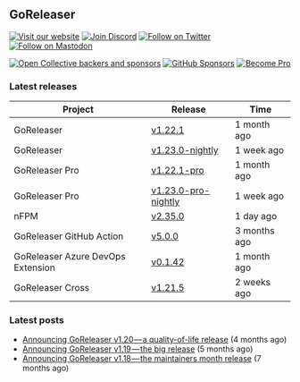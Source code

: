 ## GoReleaser

[![Visit our website](https://img.shields.io/badge/website-4285F4?style=for-the-badge&logo=googlechrome&logoColor=white)](https://goreleaser.com)
[![Join Discord](https://img.shields.io/badge/Discord-5865F2?style=for-the-badge&logo=discord&logoColor=white)](https://discord.gg/RGEBtg8vQ6)
[![Follow on Twitter](https://img.shields.io/badge/twitter-1DA1F2?style=for-the-badge&logo=twitter&logoColor=white)](https://twitter.com/goreleaser)
[![Follow on Mastodon](https://img.shields.io/badge/mastodon-6364FF?style=for-the-badge&logo=mastodon&logoColor=white)](https://fosstodon.org/@goreleaser)

[![Open Collective backers and sponsors](https://img.shields.io/opencollective/all/goreleaser?logo=opencollective&style=for-the-badge)](https://opencollective.com/goreleaser)
[![GitHub Sponsors](https://img.shields.io/github/sponsors/caarlos0?logo=github&style=for-the-badge)](https://github.com/sponsors/caarlos0)
[![Become Pro](https://img.shields.io/badge/pro_license-36A9AE?style=for-the-badge&logo=gumroad&logoColor=white)](https://goreleaser.com/pro)

### Latest releases


| Project                           | Release                                                                                         | Time        |
| --------------------------------- | ----------------------------------------------------------------------------------------------- | ----------- |
| GoReleaser | [v1.22.1](https://github.com/goreleaser/goreleaser/releases/tag/v1.22.1) | 1 month ago |
| GoReleaser | [v1.23.0-nightly](https://github.com/goreleaser/goreleaser/releases/tag/nightly) | 1 week ago |
| GoReleaser Pro | [v1.22.1-pro](https://github.com/goreleaser/goreleaser-pro/releases/tag/v1.22.1-pro) | 1 month ago |
| GoReleaser Pro | [v1.23.0-pro-nightly](https://github.com/goreleaser/goreleaser-pro/releases/tag/nightly) | 1 week ago |
| nFPM | [v2.35.0](https://github.com/goreleaser/nfpm/releases/tag/v2.35.0) | 1 day ago |
| GoReleaser GitHub Action | [v5.0.0](https://github.com/goreleaser/goreleaser-action/releases/tag/v5.0.0) | 3 months ago |
| GoReleaser Azure DevOps Extension | [v0.1.42](https://github.com/goreleaser/goreleaser-azure-devops-extension/releases/tag/v0.1.42) | 1 month ago |
| GoReleaser Cross | [v1.21.5](https://github.com/goreleaser/goreleaser-cross/releases/tag/v1.21.5) | 2 weeks ago |


### Latest posts
- [Announcing GoReleaser v1.20 — a quality-of-life release](https://blog.goreleaser.com/announcing-goreleaser-v1-20-a-quality-of-life-release-1d5f847e87ed?source=rss----17aa0cbd263f---4) (4 months ago)
- [Announcing GoReleaser v1.19 — the big release](https://blog.goreleaser.com/announcing-goreleaser-v1-19-the-big-release-b01565c72658?source=rss----17aa0cbd263f---4) (5 months ago)
- [Announcing GoReleaser v1.18 — the maintainers month release](https://blog.goreleaser.com/announcing-goreleaser-v1-18-the-maintainers-month-release-f692091a57ec?source=rss----17aa0cbd263f---4) (7 months ago)
